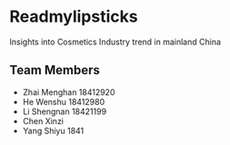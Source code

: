 # Readmylipsticks
Insights into Cosmetics Industry trend in mainland China

## Team Members
* Zhai Menghan 18412920
* He Wenshu 18412980
* Li Shengnan 18421199
* Chen Xinzi 
* Yang Shiyu 1841
